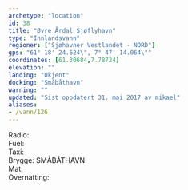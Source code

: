 ```yaml
---
archetype: "location"
id: 38
title: "Øvre Årdal Sjøflyhavn"
type: "Innlandsvann"
regioner: ["Sjøhavner Vestlandet - NORD"]
gps: "61° 18' 24.624\", 7° 47' 14.064\""
coordinates: [61.30684,7.78724]
elevation: ""
landing: "Ukjent"
docking: "Småbåthavn"
warning: ""
updated: "Sist oppdatert 31. mai 2017 av mikael"
aliases:
- /vann/126
---
```


Radio:\
Fuel:\
Taxi:\
Brygge: SMÅBÅTHAVN\
Mat:\
Overnatting:

